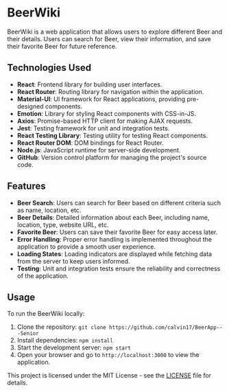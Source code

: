 # BeerWiki

BeerWiki is a web application that allows users to explore different Beer and their details. Users can search for Beer, view their information, and save their favorite Beer for future reference.

## Technologies Used

- **React**: Frontend library for building user interfaces.
- **React Router**: Routing library for navigation within the application.
- **Material-UI**: UI framework for React applications, providing pre-designed components.
- **Emotion**: Library for styling React components with CSS-in-JS.
- **Axios**: Promise-based HTTP client for making AJAX requests.
- **Jest**: Testing framework for unit and integration tests.
- **React Testing Library**: Testing utility for testing React components.
- **React Router DOM**: DOM bindings for React Router.
- **Node.js**: JavaScript runtime for server-side development.
- **GitHub**: Version control platform for managing the project's source code.

## Features

- **Beer Search**: Users can search for Beer based on different criteria such as name, location, etc.
- **Beer Details**: Detailed information about each Beer, including name, location, type, website URL, etc.
- **Favorite Beer**: Users can save their favorite Beer for easy access later.
- **Error Handling**: Proper error handling is implemented throughout the application to provide a smooth user experience.
- **Loading States**: Loading indicators are displayed while fetching data from the server to keep users informed.
- **Testing**: Unit and integration tests ensure the reliability and correctness of the application.

## Usage

To run the BeerWiki locally:

1. Clone the repository: `git clone https://github.com/calvin17/BeerApp---Senior`
2. Install dependencies: `npm install`
3. Start the development server: `npm start`
4. Open your browser and go to `http://localhost:3000` to view the application.

This project is licensed under the MIT License - see the [LICENSE](LICENSE) file for details.
